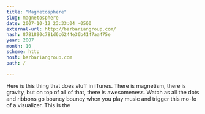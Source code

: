 ```yaml
---
title: "Magnetosphere"
slug: magnetosphere
date: 2007-10-12 23:33:04 -0500
external-url: http://barbariangroup.com/
hash: 8781890c781d6c6244e36b4147aa475e
year: 2007
month: 10
scheme: http
host: barbariangroup.com
path: /

---
```


Here is this thing that does stuff in iTunes. There is magnetism, there is gravity, but on top of all of that, there is awesomeness. Watch as all the dots and ribbons go bouncy bouncy when you play music and trigger this mo-fo of a visualizer. This is the
